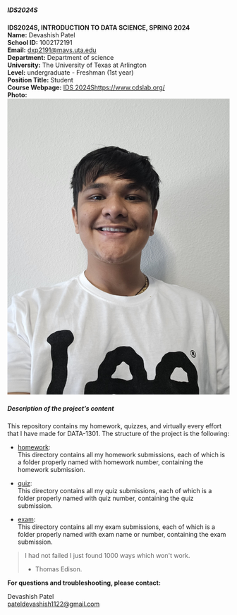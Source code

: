 ##### IDS2024S

  **IDS2024S, INTRODUCTION TO DATA SCIENCE, SPRING 2024**       
**Name:** Devashish Patel  
**School ID:** 1002172191  
**Email:** dxp2191@mavs.uta.edu  
**Department:** Department of science  
**University:** The University of Texas at Arlington  
**Level:** undergraduate  - Freshman (1st year)  
**Position Title:** Student  
**Course Webpage:** [IDS 2024S](https://www.cdslab.org/)https://www.cdslab.org/  
**Photo:**  ![Photo of Devashish Patel](20230816_160924.jpg)

#####  Description of the project’s content  
This repository contains my homework, quizzes, and virtually every effort that I have made for DATA-1301. The structure of the project is the following:

 + [homework](./hw):  
This directory contains all my homework submissions, each of which is a folder properly named with homework number, containing the homework submission.

 + [quiz](./quiz):   
This directory contains all my quiz submissions, each of which is a folder properly named with quiz number, containing the quiz submission.

 +  [exam](./exam):   
This directory contains all my exam submissions, each of which is a folder properly named with exam name or number, containing the exam submission.

> I had not failed I just found 1000 ways which won't work.  
> - Thomas Edison.

**For questions and troubleshooting, please contact:**   

Devashish Patel  
pateldevashish1122@gmail.com  

 
